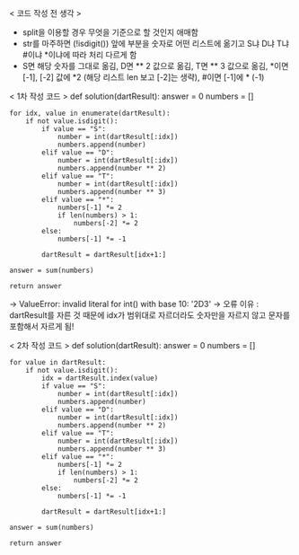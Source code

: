 < 코드 작성 전 생각 >
- split을 이용할 경우 무엇을 기준으로 할 것인지 애매함
- str를 마주하면 (!isdigit()) 앞에 부분을 숫자로 어떤 리스트에 옮기고 S냐 D냐 T냐 #이냐 *이냐에 따라 처리 다르게 함
- S면 해당 숫자를 그대로 옮김, D면 ** 2 값으로 옮김, T면 ** 3 값으로 옮김, *이면 [-1], [-2] 값에 *2 (해당 리스트 len 보고 [-2]는 생략), #이면 [-1]에 * (-1)

< 1차 작성 코드 >
def solution(dartResult):
    answer = 0
    numbers = []

    for idx, value in enumerate(dartResult):
        if not value.isdigit():
            if value == "S":
                number = int(dartResult[:idx])
                numbers.append(number)
            elif value == "D":
                number = int(dartResult[:idx])
                numbers.append(number ** 2)
            elif value == "T":
                number = int(dartResult[:idx])
                numbers.append(number ** 3)
            elif value == "*":
                numbers[-1] *= 2
                if len(numbers) > 1:
                    numbers[-2] *= 2
            else:
                numbers[-1] *= -1
            
            dartResult = dartResult[idx+1:]
        
    answer = sum(numbers)

    return answer


-> ValueError: invalid literal for int() with base 10: '2D3'
-> 오류 이유 : dartResult를 자른 것 때문에 idx가 범위대로 자르더라도 숫자만을 자르지 않고 문자를 포함해서 자르게 됨!


< 2차 작성 코드 >
def solution(dartResult):
    answer = 0
    numbers = []

    for value in dartResult:
        if not value.isdigit():
            idx = dartResult.index(value)
            if value == "S":
                number = int(dartResult[:idx])
                numbers.append(number)
            elif value == "D":
                number = int(dartResult[:idx])
                numbers.append(number ** 2)
            elif value == "T":
                number = int(dartResult[:idx])
                numbers.append(number ** 3)
            elif value == "*":
                numbers[-1] *= 2
                if len(numbers) > 1:
                    numbers[-2] *= 2
            else:
                numbers[-1] *= -1
            
            dartResult = dartResult[idx+1:]
        
    answer = sum(numbers)

    return answer

